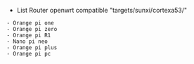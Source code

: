 * List Router openwrt compatible "targets/sunxi/cortexa53/"
```
- Orange pi one
- Orange pi zero
- Orange pi R1
- Nano pi neo
- Orange pi plus
- Orange pi pc
```

